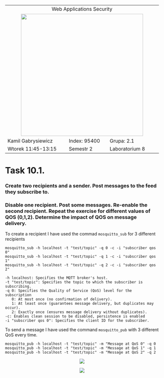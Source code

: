 <table align='center'>
  <tr> <td colspan='3' align='center' width='884px'> Web Applications Security </td> </tr>
  <tr> <td colspan="3" align='center'> <img src='https://github.com/Gabrysiewicz/Programowanie-aplikacji-w-chmurze-obliczeniowe/blob/main/logo_politechniki_lubelskiej.jpg' width="400px" height="400px"></td> </tr>
  <tr> <td> Kamil Gabrysiewicz </td> <td> Index: 95400 </td> <td> Grupa: 2.1 </td> </tr>  
  <tr> <td> Wtorek 11:45-13:15 </td> <td> Semestr 2 </td> <td>Laboratorium 8</td></tr>  
</table>

# Task 10.1.
### Create two recipients and a sender. Post messages to the feed they subscribe to. 

### Disable one recipient. Post some messages. Re-enable the second recipient. Repeat the exercise for different values of QOS (0,1,2). Determine the impact of QOS on message delivery.

To create a recipient I have used the commad `mosquitto_sub` for 3 different recipients
```
mosquitto_sub -h localhost -t "test/topic" -q 0 -c -i "subscriber qos 0" 
mosquitto_sub -h localhost -t "test/topic" -q 1 -c -i "subscriber qos 1" 
mosquitto_sub -h localhost -t "test/topic" -q 2 -c -i "subscriber qos 2" 
```
```
-h localhost: Specifies the MQTT broker's host.
-t "test/topic": Specifies the topic to which the subscriber is subscribing.
-q 0: Specifies the Quality of Service (QoS) level for the subscription
   0: At most once (no confirmation of delivery).
   1: At least once (guarantees message delivery, but duplicates may occur).
   2: Exactly once (ensures message delivery without duplicates).
-c: Enables clean session to be disabled, persistence is enabled
-i "subscriber qos 0": Specifies the client ID for the subscriber.
```

To send a message I have used the command `mosquitto_pub` with 3 different QoS every time.
```
mosquitto_pub -h localhost -t "test/topic" -m "Message at QoS 0" -q 0
mosquitto_pub -h localhost -t "test/topic" -m "Message at QoS 1" -q 1
mosquitto_pub -h localhost -t "test/topic" -m "Message at QoS 2" -q 2
```

<p align='center'>
  <img src="#">
</p>
<p align='center'>
  <img src="#">
</p>
